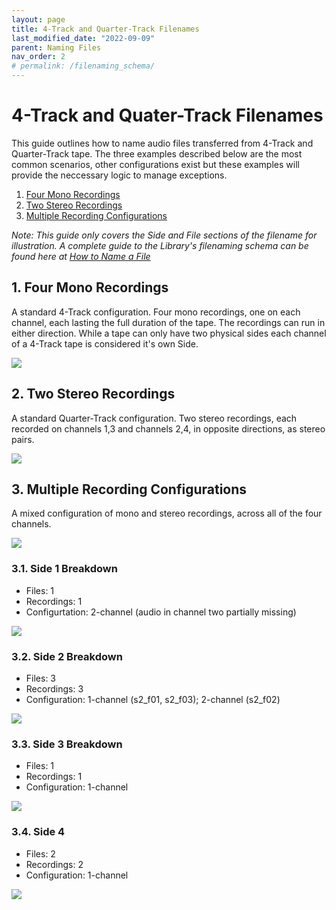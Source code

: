 ```yaml
---
layout: page
title: 4-Track and Quarter-Track Filenames
last_modified_date: "2022-09-09"
parent: Naming Files
nav_order: 2
# permalink: /filenaming_schema/
---
```


# 4-Track and Quater-Track Filenames

This guide outlines how to name audio files transferred from 4-Track and Quarter-Track tape.  The three examples described below are the most common scenarios, other configurations exist but these examples will provide the neccessary logic to manage exceptions.

1. [Four Mono Recordings](#1-four-mono-recordings)
2. [Two Stereo Recordings](#2-two-stereo-recordings)
3. [Multiple Recording Configurations](#3-multiple-recording-configurations)

_Note: This guide only covers the Side and File sections of the filename for illustration.  A complete guide to the Library's filenaming schema can be found here at [How to Name a File](how_to_name_a_file.md)_

## 1. Four Mono Recordings

A standard 4-Track configuration. Four mono recordings, one on each channel, each lasting the full duration of the tape.  The recordings can run in either direction.  While a tape can only have two physical sides each channel of a 4-Track tape is considered it's own Side.
<!-- 
| Tape Channel | Filename Side |
| :---: | :---: |
| 1 | s1 |
| 2 | s2 |
| 3 | s3 |
| 4 | s4 | -->

<img src="{{ site.baseurl }}/assets/images/filenaming_schema/1_how_to_name_quarter_track_files.png">

## 2. Two Stereo Recordings

A standard Quarter-Track configuration. Two stereo recordings, each recorded on channels 1,3 and channels 2,4, in opposite directions, as stereo pairs.

<!-- | Channel | Recording | Direction | Filename |
| :---: | :---: | :---: | :---: |
| **1** | **1** | **>** | **s01_f01** |
| 2 | 2 | < | s02_f01 |
| **3** | **1** | **>** | **s01_f01** |
| 4 | 2 | < | s02_f01 | -->

<img src="{{ site.baseurl }}/assets/images/filenaming_schema/2_how_to_name_quarter_track_files.png">

## 3. Multiple Recording Configurations

A mixed configuration of mono and stereo recordings, across all of the four channels.

<!-- | | | | | |
| :---: | :---: | :---: | :---:| :---:|
| 1 | s1_f01 |  |  |  |
|  | > | | | |
| 2 | s2_f03 | | s2_f02 | s02_f01 |
|  | < | | < | < |
| 3 | s3_f01 |  |  | s1_f01 |
|  | > | | | > |
| 4 | s4_f02 | | s2_f02 | s04_f01 |
| | < |  | < | > | -->

<!-- | | | | | |
| :---: | :---: | :---: | :---:| :---:|
| 1 | **> s1_f01 >** | | | |
| 2 | < s2_f03 < | | **< s2_f02 <** | < s02_f01 < |
| 3 | > s3_f01 > |  |  | **> s1_f01 >** |
| 4 | < s4_f02 < | | **< s2_f02 <** | < s04_f01 < | -->

<img src="{{ site.baseurl }}/assets/images/filenaming_schema/3_how_to_name_quarter_track_files.png">

<!-- Below is an outline of the recordings on each side. -->

### 3.1. Side 1 Breakdown

<!-- | :--- | :--- |
| Files | 1 |
| Recordings | 2 |
| Configuration | 2-channel (audio in channel two partially missing) | -->

* Files: 1
* Recordings: 1
* Configurtation: 2-channel (audio in channel two partially missing)

<img src="{{ site.baseurl }}/assets/images/filenaming_schema/4_how_to_name_quarter_track_files.png">

### 3.2. Side 2 Breakdown
* Files: 3
* Recordings: 3
* Configuration: 1-channel (s2_f01, s2_f03); 2-channel (s2_f02)

<img src="{{ site.baseurl }}/assets/images/filenaming_schema/5_how_to_name_quarter_track_files.png">

### 3.3. Side 3 Breakdown
* Files: 1
* Recordings: 1
* Configuration: 1-channel

<img src="{{ site.baseurl }}/assets/images/filenaming_schema/6_how_to_name_quarter_track_files.png">

### 3.4. Side 4
* Files: 2
* Recordings: 2
* Configuration: 1-channel

<img src="{{ site.baseurl }}/assets/images/filenaming_schema/7_how_to_name_quarter_track_files.png">

<!-- To aid the cataloguing team understand complex configurations in relation to the order of content on the tape, it is advisible to draw the layout for them: [link]("github/Documentation/assets/linked_files/Tape to Filename reference template v0.2a (4-track).docx") -->